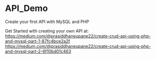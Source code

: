 # API_Demo
Create your first API with MySQL and PHP

Get Started with creating your own API at:
https://medium.com/@prasiddhaneupane22/create-crud-api-using-php-and-mysql-part-1-87fc4bce2a2f
https://medium.com/@prasiddhaneupane22/create-crud-api-using-php-and-mysql-part-2-6f10bd01c463
